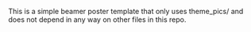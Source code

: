 This is a simple beamer poster template that only uses theme_pics/ and does not
depend in any way on other files in this repo.
